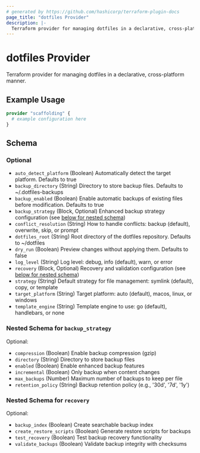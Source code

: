 ```yaml
---
# generated by https://github.com/hashicorp/terraform-plugin-docs
page_title: "dotfiles Provider"
description: |-
  Terraform provider for managing dotfiles in a declarative, cross-platform manner.
---
```


# dotfiles Provider

Terraform provider for managing dotfiles in a declarative, cross-platform manner.

## Example Usage

```terraform
provider "scaffolding" {
  # example configuration here
}
```

<!-- schema generated by tfplugindocs -->
## Schema

### Optional

- `auto_detect_platform` (Boolean) Automatically detect the target platform. Defaults to true
- `backup_directory` (String) Directory to store backup files. Defaults to ~/.dotfiles-backups
- `backup_enabled` (Boolean) Enable automatic backups of existing files before modification. Defaults to true
- `backup_strategy` (Block, Optional) Enhanced backup strategy configuration (see [below for nested schema](#nestedblock--backup_strategy))
- `conflict_resolution` (String) How to handle conflicts: backup (default), overwrite, skip, or prompt
- `dotfiles_root` (String) Root directory of the dotfiles repository. Defaults to ~/dotfiles
- `dry_run` (Boolean) Preview changes without applying them. Defaults to false
- `log_level` (String) Log level: debug, info (default), warn, or error
- `recovery` (Block, Optional) Recovery and validation configuration (see [below for nested schema](#nestedblock--recovery))
- `strategy` (String) Default strategy for file management: symlink (default), copy, or template
- `target_platform` (String) Target platform: auto (default), macos, linux, or windows
- `template_engine` (String) Template engine to use: go (default), handlebars, or none

<a id="nestedblock--backup_strategy"></a>
### Nested Schema for `backup_strategy`

Optional:

- `compression` (Boolean) Enable backup compression (gzip)
- `directory` (String) Directory to store backup files
- `enabled` (Boolean) Enable enhanced backup features
- `incremental` (Boolean) Only backup when content changes
- `max_backups` (Number) Maximum number of backups to keep per file
- `retention_policy` (String) Backup retention policy (e.g., '30d', '7d', '1y')


<a id="nestedblock--recovery"></a>
### Nested Schema for `recovery`

Optional:

- `backup_index` (Boolean) Create searchable backup index
- `create_restore_scripts` (Boolean) Generate restore scripts for backups
- `test_recovery` (Boolean) Test backup recovery functionality
- `validate_backups` (Boolean) Validate backup integrity with checksums
